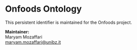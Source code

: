 # Onfoods Ontology

This persistent identifier is maintained for the Onfoods project.

**Maintainer:**  
Maryam Mozaffari  
maryam.mozaffari@unibz.it

